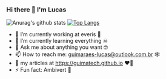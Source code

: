 ### Hi there 👋 I'm Lucas

![Anurag's github stats](https://github-readme-stats.vercel.app/api?username=guimatech&show_icons=true&theme=cobalt)    [![Top Langs](https://github-readme-stats.vercel.app/api/top-langs/?username=guimatech&layout=compact)](https://github.com/anuraghazra/github-readme-stats)

- 🔭 I’m currently working at everis 🤖
- 🌱 I’m currently learning everything ☠
- 💬 Ask me about anything you want 🤓
- 📫 How to reach me: guimaraes-lucas@outlook.com.br 🕸
- 📝 my articles at https://guimatech.github.io ♥️🧠
- ⚡ Fun fact: Ambivert 👀
